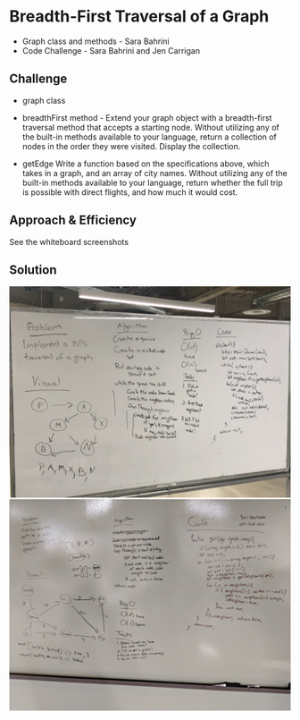 # Breadth-First Traversal of a Graph
- Graph class and methods - Sara Bahrini
- Code Challenge - Sara Bahrini and Jen Carrigan  

## Challenge
- graph class
- breadthFirst method - Extend your graph object with a breadth-first traversal method that accepts a starting node. Without utilizing any of the built-in methods available to your language, return a collection of nodes in the order they were visited. Display the collection.

- getEdge Write a function based on the specifications above, which takes in a graph, and an array of city names. Without utilizing any of the built-in methods available to your language, return whether the full trip is possible with direct flights, and how much it would cost.

## Approach & Efficiency
See the whiteboard screenshots

## Solution
![Graph Breadth First Whiteboard](assets/graph-bfs.JPG)
![Get Edges Whiteboard](assets/get-edges.jpg)
